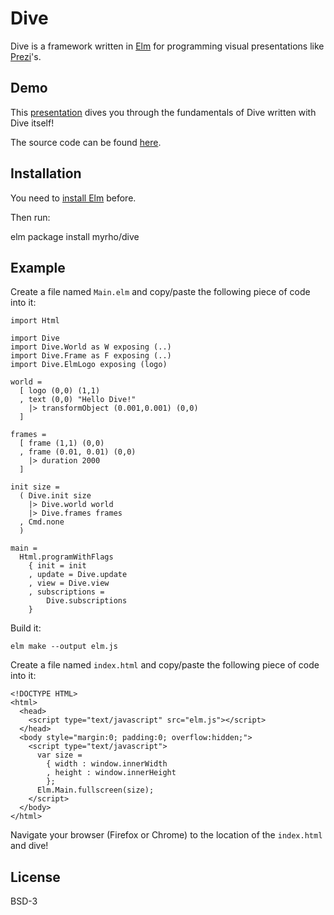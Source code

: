 # Dive

Dive is a framework written in [Elm](http://elmlang.org) for programming visual presentations like [Prezi](https://prezi.com)'s. 

## Demo

This [presentation](https://myrho.github.io/dive/) dives you through the fundamentals of Dive written with Dive itself!

The source code can be found [here](https://github.com/myrho/dive/tree/master/intro).

## Installation

You need to [install Elm](https://guide.elm-lang.org/install.html) before.

Then run:

   elm package install myrho/dive

## Example

Create a file named `Main.elm` and copy/paste the following piece of code into it:

    import Html 

    import Dive 
    import Dive.World as W exposing (..)
    import Dive.Frame as F exposing (..)
    import Dive.ElmLogo exposing (logo)

    world =
      [ logo (0,0) (1,1)
      , text (0,0) "Hello Dive!"
        |> transformObject (0.001,0.001) (0,0) 
      ]

    frames =
      [ frame (1,1) (0,0)
      , frame (0.01, 0.01) (0,0) 
        |> duration 2000
      ]

    init size =
      ( Dive.init size
        |> Dive.world world
        |> Dive.frames frames
      , Cmd.none
      )

    main =
      Html.programWithFlags
        { init = init
        , update = Dive.update
        , view = Dive.view
        , subscriptions = 
            Dive.subscriptions
        }

Build it:

    elm make --output elm.js

Create a file named `index.html` and copy/paste the following piece of code into it:

    <!DOCTYPE HTML>
    <html>
      <head>
        <script type="text/javascript" src="elm.js"></script>
      </head>
      <body style="margin:0; padding:0; overflow:hidden;">
        <script type="text/javascript">
          var size =
            { width : window.innerWidth
            , height : window.innerHeight
            };
          Elm.Main.fullscreen(size);
        </script>
      </body>
    </html>

Navigate your browser (Firefox or Chrome) to the location of the `index.html` and dive!

## License

BSD-3
